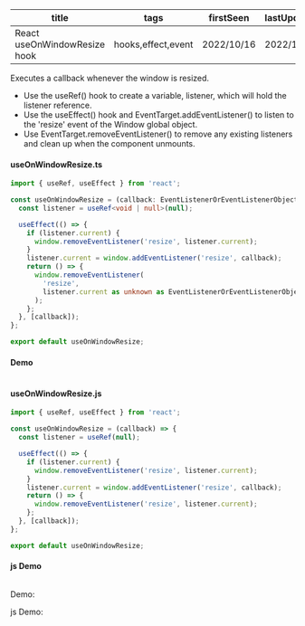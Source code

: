 | title                        | tags               | firstSeen  | lastUpdated |
| ---------------------------- | ------------------ | ---------- | ----------- |
| React useOnWindowResize hook | hooks,effect,event | 2022/10/16 | 2022/10/16  |

Executes a callback whenever the window is resized.

- Use the useRef() hook to create a variable, listener, which will hold the listener reference.
- Use the useEffect() hook and EventTarget.addEventListener() to listen to the 'resize' event of the Window global object.
- Use EventTarget.removeEventListener() to remove any existing listeners and clean up when the component unmounts.

#### useOnWindowResize.ts

```ts
import { useRef, useEffect } from 'react';

const useOnWindowResize = (callback: EventListenerOrEventListenerObject) => {
  const listener = useRef<void | null>(null);

  useEffect(() => {
    if (listener.current) {
      window.removeEventListener('resize', listener.current);
    }
    listener.current = window.addEventListener('resize', callback);
    return () => {
      window.removeEventListener(
        'resize',
        listener.current as unknown as EventListenerOrEventListenerObject,
      );
    };
  }, [callback]);
};

export default useOnWindowResize;
```

#### Demo

```tsx | pure

```

#### useOnWindowResize.js

```js
import { useRef, useEffect } from 'react';

const useOnWindowResize = (callback) => {
  const listener = useRef(null);

  useEffect(() => {
    if (listener.current) {
      window.removeEventListener('resize', listener.current);
    }
    listener.current = window.addEventListener('resize', callback);
    return () => {
      window.removeEventListener('resize', listener.current);
    };
  }, [callback]);
};

export default useOnWindowResize;
```

#### js Demo

```jsx | pure

```

Demo:

<code src="./Demo.tsx"></code>

js Demo:

<code src="./js/Demo.jsx"></code>
